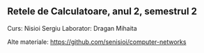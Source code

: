 ## Retele de Calculatoare, anul 2, semestrul 2
Curs: Nisioi Sergiu
Laborator: Dragan Mihaita

Alte materiale: https://github.com/senisioi/computer-networks
